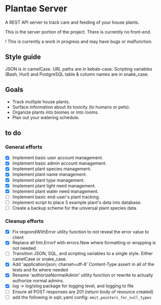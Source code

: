 # Plantae Server

A REST API server to track care and feeding of your house plants.

This is the server portion of the project. There is currently no front-end.

! This is currently a work in progress and may have bugs or malfunction.

## Style guide

JSON is in camelCase.
URL paths are in kebab-case.
Scripting variables (Bash, Hurl) and PostgreSQL table & column names are in snake_case.

## Goals

- Track multiple house plants.
- Surface information about its toxicity (to humans or pets).
- Organize plants into biomes or into rooms.
- Plan out your watering schedule.

## to do

### General efforts

- [x] Implement basic user account management.
- [x] Implement basic admin account management.
- [x] Implement plant species management.
- [x] Implement plant name management.
- [x] Implement plant type management.
- [x] Implement plant light need management.
- [x] Implement plant water need management.
- [ ] Implement basic end-user's plant tracking.
- [ ] Implement script to place 5 example plant's data into database.
- [ ] Create a backup scheme for the universal plant species data.

### Cleanup efforts

- [x] Fix respondWithError utility function to not reveal the error value to client
- [x] Replace all fmt.Errorf with errors.New where formatting or wrapping is not needed
- [ ] Transition JSON, SQL, and scripting variables to a single style. Either camelCase or snake_case.
- [x] Add 'application/json; charset=utf-8' Content-Type assert in all of the tests and fix where needed
- [x] Rename 'authorizeNormalAdmin' utility function or rewrite to actually authorize normal admins.
- [x] log -> log/slog package for logging level, and logging to file
- [ ] Ensure all POST responses are 201 (return body of resource created)
- [ ] add the following in sqlc.yaml config: `emit_pointers_for_null_types`
